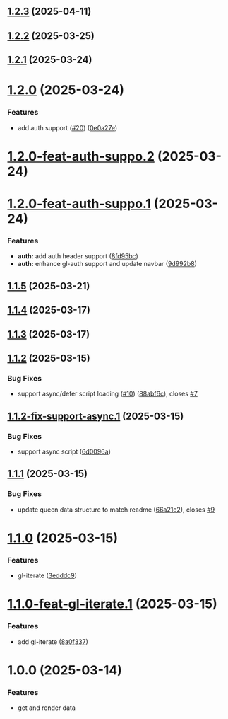## [1.2.3](https://github.com/queen-raae/galleon-attributes/compare/v1.2.2...v1.2.3) (2025-04-11)

## [1.2.2](https://github.com/queen-raae/galleon-attributes/compare/v1.2.1...v1.2.2) (2025-03-25)

## [1.2.1](https://github.com/queen-raae/galleon-attributes/compare/v1.2.0...v1.2.1) (2025-03-24)

# [1.2.0](https://github.com/queen-raae/galleon-attributes/compare/v1.1.5...v1.2.0) (2025-03-24)


### Features

* add auth support ([#20](https://github.com/queen-raae/galleon-attributes/issues/20)) ([0e0a27e](https://github.com/queen-raae/galleon-attributes/commit/0e0a27ed7c2336580ca4c283ba1856ad043415a8))

# [1.2.0-feat-auth-suppo.2](https://github.com/queen-raae/galleon-attributes/compare/v1.2.0-feat-auth-suppo.1...v1.2.0-feat-auth-suppo.2) (2025-03-24)

# [1.2.0-feat-auth-suppo.1](https://github.com/queen-raae/galleon-attributes/compare/v1.1.5...v1.2.0-feat-auth-suppo.1) (2025-03-24)


### Features

* **auth:** add auth header support ([8fd95bc](https://github.com/queen-raae/galleon-attributes/commit/8fd95bca2cd653b8ae0b1d62dbbef22aa7e421a5))
* **auth:** enhance gl-auth support and update navbar ([9d992b8](https://github.com/queen-raae/galleon-attributes/commit/9d992b892b65a4b5245387a909dcf3fb4a5b0ad2))

## [1.1.5](https://github.com/queen-raae/galleon-attributes/compare/v1.1.4...v1.1.5) (2025-03-21)

## [1.1.4](https://github.com/queen-raae/galleon-attributes/compare/v1.1.3...v1.1.4) (2025-03-17)

## [1.1.3](https://github.com/queen-raae/galleon-attributes/compare/v1.1.2...v1.1.3) (2025-03-17)

## [1.1.2](https://github.com/queen-raae/galleon-attributes/compare/v1.1.1...v1.1.2) (2025-03-15)


### Bug Fixes

* support async/defer script loading ([#10](https://github.com/queen-raae/galleon-attributes/issues/10)) ([88abf6c](https://github.com/queen-raae/galleon-attributes/commit/88abf6c70a08a8f8032e0282449f02af14a835bd)), closes [#7](https://github.com/queen-raae/galleon-attributes/issues/7)

## [1.1.2-fix-support-async.1](https://github.com/queen-raae/galleon-attributes/compare/v1.1.1...v1.1.2-fix-support-async.1) (2025-03-15)


### Bug Fixes

* support async script ([6d0096a](https://github.com/queen-raae/galleon-attributes/commit/6d0096a59fc9848cf02f40867846aa65dddc0010))

## [1.1.1](https://github.com/queen-raae/galleon-attributes/compare/v1.1.0...v1.1.1) (2025-03-15)


### Bug Fixes

* update queen data structure to match readme ([66a21e2](https://github.com/queen-raae/galleon-attributes/commit/66a21e276aeeb8085d1eb30e5ff2af54f16d67ca)), closes [#9](https://github.com/queen-raae/galleon-attributes/issues/9)

# [1.1.0](https://github.com/queen-raae/galleon-attributes/compare/v1.0.1...v1.1.0) (2025-03-15)


### Features

* gl-iterate ([3edddc9](https://github.com/queen-raae/galleon-attributes/commit/3edddc963e3ea0e3b0e0005f73f65ed040fffd7d))

# [1.1.0-feat-gl-iterate.1](https://github.com/queen-raae/galleon-attributes/compare/v1.0.1...v1.1.0-feat-gl-iterate.1) (2025-03-15)


### Features

* add gl-iterate ([8a0f337](https://github.com/queen-raae/galleon-attributes/commit/8a0f33789b0cad6b2a2cf7806c8b75865cee06b8))

# 1.0.0 (2025-03-14)

### Features

- get and render data
